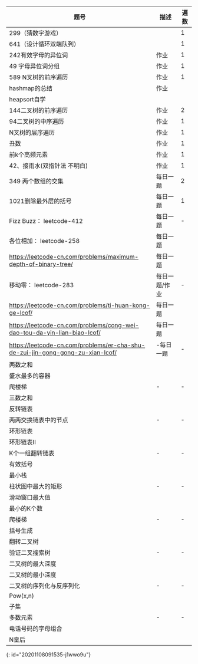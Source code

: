 | 题号 | 描述 | 遍数 |
| - | - | - |
| 299（猜数字游戏） |   | 1 |
| 641（设计循环双端队列） |   | 1 |
| 242有效字母的异位词 | 作业 | 1 |
| 49 字母异位词分组 | 作业 | 1 |
| 589 N叉树的前序遍历 | 作业 | 1 |
| hashmap的总结 | 作业 |   |
| heapsort自学 |   |   |
| 144二叉树的前序遍历 | 作业 | 2 |
| 94二叉树的中序遍历 | 作业 | 1 |
| N叉树的层序遍历 | 作业 | 1 |
| 丑数 | 作业 | 1 |
| 前k个高频元素 | 作业 | 1 |
| 42、接雨水(双指针法 不明白) | 作业 | 1 |
| 349 两个数组的交集 | 每日一题 | 2 |
| 1021删除最外层的括号 | 每日一题 | 1 |
| Fizz Buzz： leetcode-412 | 每日一题 | - |
| 各位相加： leetcode-258 | 每日一题 |   |
| https://leetcode-cn.com/problems/maximum-depth-of-binary-tree/ | 每日一题 |   |
| 移动零： leetcode-283 | 每日一题/作业 | - |
| https://leetcode-cn.com/problems/ti-huan-kong-ge-lcof/ | 每日一题 |   |
| https://leetcode-cn.com/problems/cong-wei-dao-tou-da-yin-lian-biao-lcof/ | 每日一题 |   |
| https://leetcode-cn.com/problems/er-cha-shu-de-zui-jin-gong-gong-zu-xian-lcof/ | -每日一题 | - |
| 两数之和 |   |   |
| 盛水最多的容器 |   |   |
| 爬楼梯 | - | - |
| 三数之和 |   |   |
| 反转链表 |   |   |
| 两两交换链表中的节点 | - | - |
| 环形链表 |   |   |
| 环形链表II |   |   |
| K个一组翻转链表 | - | - |
| 有效括号 |   |   |
| 最小栈 |   |   |
| 柱状图中最大的矩形 | - | - |
| 滑动窗口最大值 |   |   |
| 最小的K个数 |   |   |
| 爬楼梯 | - | - |
| 括号生成 |   |   |
| 翻转二叉树 |   |   |
| 验证二叉搜索树 | - | - |
| 二叉树的最大深度 |   |   |
| 二叉树的最小深度 |   |   |
| 二叉树的序列化与反序列化 | - | - |
| Pow(x,n) |   |   |
| 子集 |   |   |
| 多数元素 | - | - |
| 电话号码的字母组合 |   |   |
| N皇后 |   |   |
{: id="20201108091535-j1wwo9u"}
